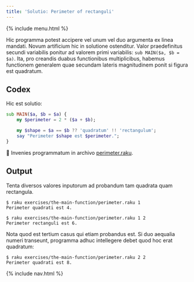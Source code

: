 ```yaml
---
title: 'Solutio: Perimeter of rectanguli'
---
```


{% include menu.html %}

Hic programma potest accipere vel unum vel duo argumenta ex linea mandati. Novum artificium hic in solutione ostenditur. Valor praedefinitus secundi variabilis ponitur ad valorem primi variabilis: `sub MAIN($a, $b = $a)`. Ita, pro creandis duabus functionibus multiplicibus, habemus functionem generalem quae secundam lateris magnitudinem ponit si figura est quadratum.

## Codex

Hic est solutio:

```raku
sub MAIN($a, $b = $a) {
    my $perimeter = 2 * ($a + $b);

    my $shape = $a == $b ?? 'quadratum' !! 'rectangulum';
    say "Perimeter $shape est $perimeter.";
}
```

🦋 Invenies programmatum in archivo [perimeter.raku](https://github.com/ash/raku-course/blob/master/exercises/the-main-function/perimeter.raku).

## Output

Tenta diversos valores inputorum ad probandum tam quadrata quam rectangula.

```console
$ raku exercises/the-main-function/perimeter.raku 1    
Perimeter quadrati est 4.

$ raku exercises/the-main-function/perimeter.raku 1 2
Perimeter rectanguli est 6.
```

Nota quod est tertium casus qui etiam probandus est. Si duo aequalia numeri transeunt, programma adhuc intellegere debet quod hoc erat quadratum:

```console
$ raku exercises/the-main-function/perimeter.raku 2 2
Perimeter quadrati est 8.
```

{% include nav.html %}